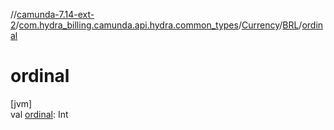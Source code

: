 //[camunda-7.14-ext-2](../../../../index.md)/[com.hydra_billing.camunda.api.hydra.common_types](../../index.md)/[Currency](../index.md)/[BRL](index.md)/[ordinal](ordinal.md)

# ordinal

[jvm]\
val [ordinal](ordinal.md): Int
